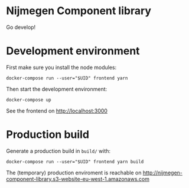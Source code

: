 # Nijmegen Component library

Go develop!

# Development environment
First make sure you install the node modules:

    docker-compose run --user="$UID" frontend yarn

Then start the development environment:

    docker-compose up

See the frontend on <http://localhost:3000>

# Production build

Generate a production build in `build/` with:

    docker-compose run --user="$UID" frontend yarn build


The (temporary) production enviroment is reachable on <http://nijmegen-component-library.s3-website-eu-west-1.amazonaws.com>
